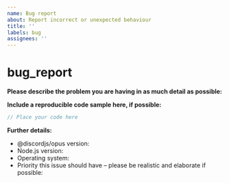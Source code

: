 ```yaml
---
name: Bug report
about: Report incorrect or unexpected behaviour
title: ''
labels: bug
assignees: ''
---
```


# bug\_report

**Please describe the problem you are having in as much detail as possible:**

**Include a reproducible code sample here, if possible:**

```javascript
// Place your code here
```

**Further details:**

* @discordjs/opus version:
* Node.js version:
* Operating system:
* Priority this issue should have – please be realistic and elaborate if possible:

